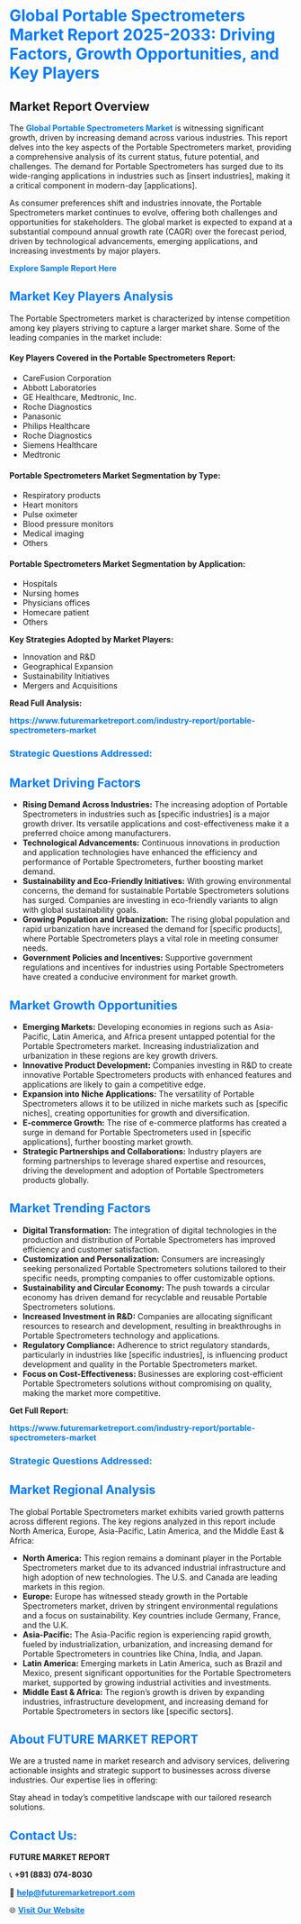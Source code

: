 <h1 style="color: #007BFF;">Global Portable Spectrometers Market Report 2025-2033: Driving Factors, Growth Opportunities, and Key Players</h1>

<section id="overview">
<h2>Market Report Overview</h2>
<p>The <a href="https://www.futuremarketreport.com/industry-report/portable-spectrometers-market" style="color: #007BFF; text-decoration: none;"><strong>Global Portable Spectrometers Market</strong></a> is witnessing significant growth, driven by increasing demand across various industries. This report delves into the key aspects of the Portable Spectrometers market, providing a comprehensive analysis of its current status, future potential, and challenges. The demand for Portable Spectrometers has surged due to its wide-ranging applications in industries such as [insert industries], making it a critical component in modern-day [applications].</p>
<p>As consumer preferences shift and industries innovate, the Portable Spectrometers market continues to evolve, offering both challenges and opportunities for stakeholders. The global market is expected to expand at a substantial compound annual growth rate (CAGR) over the forecast period, driven by technological advancements, emerging applications, and increasing investments by major players.</p>
</section>

<section id="overview">
<p><a href="https://www.futuremarketreport.com/request-sample/reportId=35432" style="color: #007BFF; text-decoration: none;"><strong>Explore Sample Report Here</strong></a></p>
</section>

<section id="key-players">
<h2 style="color: #007BFF;">Market Key Players Analysis</h2>
<p>The Portable Spectrometers market is characterized by intense competition among key players striving to capture a larger market share. Some of the leading companies in the market include:</p>
<h4>Key Players Covered in the Portable Spectrometers Report:</h4>
<ul><li>CareFusion Corporation</li><li>Abbott Laboratories</li><li>GE Healthcare, Medtronic, Inc.</li><li>Roche Diagnostics</li><li>Panasonic</li><li>Philips Healthcare</li><li>Roche Diagnostics</li><li>Siemens Healthcare</li><li>Medtronic</li></ul>
<h4>Portable Spectrometers Market Segmentation by Type:</h4>
<ul><li>Respiratory products</li><li>Heart monitors</li><li>Pulse oximeter</li><li>Blood pressure monitors</li><li>Medical imaging</li><li>Others</li></ul>

<h4>Portable Spectrometers Market Segmentation by Application:</h4>
<ul><li>Hospitals</li><li>Nursing homes</li><li>Physicians offices</li><li>Homecare patient</li><li>Others</li></ul>
<p><strong>Key Strategies Adopted by Market Players:</strong></p>
<ul>
<li>Innovation and R&D</li>
<li>Geographical Expansion</li>
<li>Sustainability Initiatives</li>
<li>Mergers and Acquisitions</li>
</ul>
</section>

<section>
<p><strong>Read Full Analysis: </strong></p><a href="https://www.futuremarketreport.com/industry-report/portable-spectrometers-market" style="color: #007BFF; text-decoration: none;"><strong>https://www.futuremarketreport.com/industry-report/portable-spectrometers-market</strong></a>
<h3 style="color: #007BFF;">Strategic Questions Addressed:</h3>
</section>

<section id="driving-factors">
<h2 style="color: #007BFF;">Market Driving Factors</h2>
<ul>
<li><strong>Rising Demand Across Industries:</strong> The increasing adoption of Portable Spectrometers in industries such as [specific industries] is a major growth driver. Its versatile applications and cost-effectiveness make it a preferred choice among manufacturers.</li>
<li><strong>Technological Advancements:</strong> Continuous innovations in production and application technologies have enhanced the efficiency and performance of Portable Spectrometers, further boosting market demand.</li>
<li><strong>Sustainability and Eco-Friendly Initiatives:</strong> With growing environmental concerns, the demand for sustainable Portable Spectrometers solutions has surged. Companies are investing in eco-friendly variants to align with global sustainability goals.</li>
<li><strong>Growing Population and Urbanization:</strong> The rising global population and rapid urbanization have increased the demand for [specific products], where Portable Spectrometers plays a vital role in meeting consumer needs.</li>
<li><strong>Government Policies and Incentives:</strong> Supportive government regulations and incentives for industries using Portable Spectrometers have created a conducive environment for market growth.</li>
</ul>
</section>

<section id="growth-opportunities">
<h2 style="color: #007BFF;">Market Growth Opportunities</h2>
<ul>
<li><strong>Emerging Markets:</strong> Developing economies in regions such as Asia-Pacific, Latin America, and Africa present untapped potential for the Portable Spectrometers market. Increasing industrialization and urbanization in these regions are key growth drivers.</li>
<li><strong>Innovative Product Development:</strong> Companies investing in R&D to create innovative Portable Spectrometers products with enhanced features and applications are likely to gain a competitive edge.</li>
<li><strong>Expansion into Niche Applications:</strong> The versatility of Portable Spectrometers allows it to be utilized in niche markets such as [specific niches], creating opportunities for growth and diversification.</li>
<li><strong>E-commerce Growth:</strong> The rise of e-commerce platforms has created a surge in demand for Portable Spectrometers used in [specific applications], further boosting market growth.</li>
<li><strong>Strategic Partnerships and Collaborations:</strong> Industry players are forming partnerships to leverage shared expertise and resources, driving the development and adoption of Portable Spectrometers products globally.</li>
</ul>
</section>

<section id="trending-factors">
<h2 style="color: #007BFF;">Market Trending Factors</h2>
<ul>
<li><strong>Digital Transformation:</strong> The integration of digital technologies in the production and distribution of Portable Spectrometers has improved efficiency and customer satisfaction.</li>
<li><strong>Customization and Personalization:</strong> Consumers are increasingly seeking personalized Portable Spectrometers solutions tailored to their specific needs, prompting companies to offer customizable options.</li>
<li><strong>Sustainability and Circular Economy:</strong> The push towards a circular economy has driven demand for recyclable and reusable Portable Spectrometers solutions.</li>
<li><strong>Increased Investment in R&D:</strong> Companies are allocating significant resources to research and development, resulting in breakthroughs in Portable Spectrometers technology and applications.</li>
<li><strong>Regulatory Compliance:</strong> Adherence to strict regulatory standards, particularly in industries like [specific industries], is influencing product development and quality in the Portable Spectrometers market.</li>
<li><strong>Focus on Cost-Effectiveness:</strong> Businesses are exploring cost-efficient Portable Spectrometers solutions without compromising on quality, making the market more competitive.</li>
</ul>
</section>

<section>
<p><strong>Get Full Report: </strong></p><a href="https://www.futuremarketreport.com/industry-report/portable-spectrometers-market" style="color: #007BFF; text-decoration: none;"><strong>https://www.futuremarketreport.com/industry-report/portable-spectrometers-market</strong></a>
<h3 style="color: #007BFF;">Strategic Questions Addressed:</h3>
</section>


<section id="regional-analysis">
<h2 style="color: #007BFF;">Market Regional Analysis</h2>
<p>The global Portable Spectrometers market exhibits varied growth patterns across different regions. The key regions analyzed in this report include North America, Europe, Asia-Pacific, Latin America, and the Middle East & Africa:</p>
<ul>
<li><strong>North America:</strong> This region remains a dominant player in the Portable Spectrometers market due to its advanced industrial infrastructure and high adoption of new technologies. The U.S. and Canada are leading markets in this region.</li>
<li><strong>Europe:</strong> Europe has witnessed steady growth in the Portable Spectrometers market, driven by stringent environmental regulations and a focus on sustainability. Key countries include Germany, France, and the U.K.</li>
<li><strong>Asia-Pacific:</strong> The Asia-Pacific region is experiencing rapid growth, fueled by industrialization, urbanization, and increasing demand for Portable Spectrometers in countries like China, India, and Japan.</li>
<li><strong>Latin America:</strong> Emerging markets in Latin America, such as Brazil and Mexico, present significant opportunities for the Portable Spectrometers market, supported by growing industrial activities and investments.</li>
<li><strong>Middle East & Africa:</strong> The region’s growth is driven by expanding industries, infrastructure development, and increasing demand for Portable Spectrometers in sectors like [specific sectors].</li>
</ul>
</section>

<footer>
<h2 style="color: #007BFF;">About FUTURE MARKET REPORT</h2>
<p>We are a trusted name in market research and advisory services, delivering actionable insights and strategic support to businesses across diverse industries. Our expertise lies in offering:</p>

<p>Stay ahead in today’s competitive landscape with our tailored research solutions.</p>

<h2 style="color: #007BFF;">Contact Us:</h2>
<p><strong>FUTURE MARKET REPORT</strong></p>
<p>📞 <strong>+91 (883) 074-8030</strong></p>
<p>📧 <strong><a href="mailto:help@futuremarketreport.com" style="color: #007BFF;">help@futuremarketreport.com</a></strong></p>
<p>🌐 <strong><a href="https://www.futuremarketreport.com/" style="color: #007BFF;">Visit Our Website</a></strong></p>
</footer>